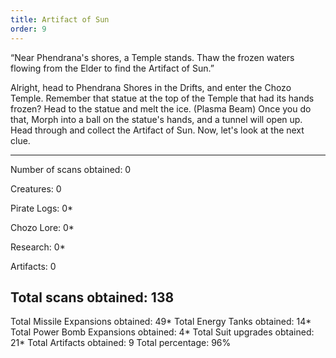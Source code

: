 ```yaml
---
title: Artifact of Sun
order: 9
---
```




“Near Phendrana's shores, a Temple stands.
Thaw the frozen waters flowing from the Elder
to find the Artifact of Sun.”

Alright, head to Phendrana Shores in the Drifts, and enter the Chozo Temple.
Remember that statue at the top of the Temple that had its hands frozen? Head
to the statue and melt the ice. (Plasma Beam) Once you do that, Morph into a
ball on the statue's hands, and a tunnel will open up. Head through and collect
the Artifact of Sun. Now, let's look at the next clue.

-------------------------
Number of scans obtained: 0

Creatures: 0

Pirate Logs: 0*

Chozo Lore: 0*

Research: 0*

Artifacts: 0

Total scans obtained: 138
-------------------------

Total Missile Expansions obtained: 49*
Total Energy Tanks obtained: 14*
Total Power Bomb Expansions obtained: 4*
Total Suit upgrades obtained: 21*
Total Artifacts obtained: 9
Total percentage: 96%


